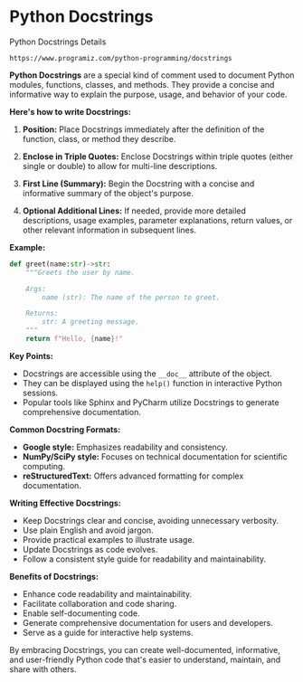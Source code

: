 # Python Docstrings

Python Docstrings Details

```
https://www.programiz.com/python-programming/docstrings
```

**Python Docstrings** are a special kind of comment used to document Python modules, functions, classes, and methods. They provide a concise and informative way to explain the purpose, usage, and behavior of your code.

**Here's how to write Docstrings:**

1. **Position:** Place Docstrings immediately after the definition of the function, class, or method they describe.

2. **Enclose in Triple Quotes:** Enclose Docstrings within triple quotes (either single or double) to allow for multi-line descriptions.

3. **First Line (Summary):** Begin the Docstring with a concise and informative summary of the object's purpose.

4. **Optional Additional Lines:** If needed, provide more detailed descriptions, usage examples, parameter explanations, return values, or other relevant information in subsequent lines.

**Example:**

```python
def greet(name:str)->str:
    """Greets the user by name.

    Args:
        name (str): The name of the person to greet.

    Returns:
        str: A greeting message.
    """
    return f"Hello, {name}!"
```

**Key Points:**

- Docstrings are accessible using the `__doc__` attribute of the object.
- They can be displayed using the `help()` function in interactive Python sessions.
- Popular tools like Sphinx and PyCharm utilize Docstrings to generate comprehensive documentation.

**Common Docstring Formats:**

- **Google style:** Emphasizes readability and consistency.
- **NumPy/SciPy style:** Focuses on technical documentation for scientific computing.
- **reStructuredText:** Offers advanced formatting for complex documentation.

**Writing Effective Docstrings:**

- Keep Docstrings clear and concise, avoiding unnecessary verbosity.
- Use plain English and avoid jargon.
- Provide practical examples to illustrate usage.
- Update Docstrings as code evolves.
- Follow a consistent style guide for readability and maintainability.

**Benefits of Docstrings:**

- Enhance code readability and maintainability.
- Facilitate collaboration and code sharing.
- Enable self-documenting code.
- Generate comprehensive documentation for users and developers.
- Serve as a guide for interactive help systems.

By embracing Docstrings, you can create well-documented, informative, and user-friendly Python code that's easier to understand, maintain, and share with others.
